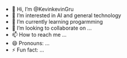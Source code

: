 - 👋 Hi, I’m @KevinkevinGru
- 👀 I’m interested in AI and general technology
- 🌱 I’m currently learning progarmming
- 💞️ I’m looking to collaborate on ...
- 📫 How to reach me ...
- 😄 Pronouns: ...
- ⚡ Fun fact: ...

<!---
KevinkevinGru/KevinkevinGru is a ✨ special ✨ repository because its `README.md` (this file) appears on your GitHub profile.
You can click the Preview link to take a look at your changes.
--->
